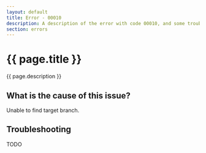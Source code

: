 ```yaml
---
layout: default
title: Error - 00010
description: A description of the error with code 00010, and some trouble shooting steps.
section: errors
---
```


# {{ page.title }}
{{ page.description }}

## What is the cause of this issue?
Unable to find target branch.

## Troubleshooting
TODO